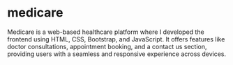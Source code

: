 # medicare
Medicare is a web-based healthcare platform where I developed the frontend using HTML, CSS, Bootstrap, and JavaScript. It offers features like doctor consultations, appointment booking, and a contact us section, providing users with a seamless and responsive experience across devices.
